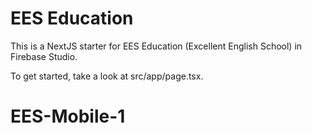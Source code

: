 # EES Education

This is a NextJS starter for EES Education (Excellent English School) in Firebase Studio.

To get started, take a look at src/app/page.tsx.
# EES-Mobile-1
